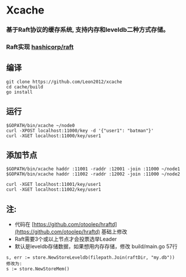 # Xcache

### 基于Raft协议的缓存系统, 支持内存和leveldb二种方式存储。
### Raft实现 [hashicorp/raft](https://github.com/hashicorp/raft)

## 编译
```
git clone https://github.com/Leon2012/xcache
cd cache/build
go install
```

## 运行
```
$GOPATH/bin/xcache ~/node0
curl -XPOST localhost:11000/key -d '{"user1": "batman"}'
curl -XGET localhost:11000/key/user1
```

## 添加节点
```
$GOPATH/bin/xcache haddr :11001 -raddr :12001 -join :11000 ~/node1
$GOPATH/bin/xcache haddr :11002 -raddr :12002 -join :11000 ~/node2

curl -XGET localhost:11001/key/user1
curl -XGET localhost:11002/key/user1
```

## 注:

* 代码在 [https://github.com/otoolep/hraftd](https://github.com/otoolep/hraftd) 基础上修改
* Raft需要3个或以上节点才会投票选举Leader
* 默认是leveldb存储数据，如果想用内存存储，修改 build/main.go 57行
```
s, err := store.NewStoreLeveldb(filepath.Join(raftDir, "my.db"))
修改为:
s := store.NewStoreMem()
```



